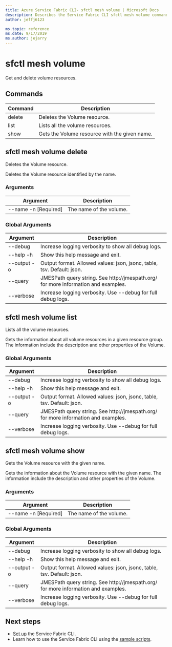 ```yaml
---
title: Azure Service Fabric CLI- sfctl mesh volume | Microsoft Docs
description: Describes the Service Fabric CLI sfctl mesh volume commands.
author: jeffj6123

ms.topic: reference
ms.date: 9/17/2019
ms.author: jejarry
---
```


# sfctl mesh volume
Get and delete volume resources.

## Commands

|Command|Description|
| --- | --- |
| delete | Deletes the Volume resource. |
| list | Lists all the volume resources. |
| show | Gets the Volume resource with the given name. |

## sfctl mesh volume delete
Deletes the Volume resource.

Deletes the Volume resource identified by the name.

### Arguments

|Argument|Description|
| --- | --- |
| --name -n [Required] | The name of the volume. |

### Global Arguments

|Argument|Description|
| --- | --- |
| --debug | Increase logging verbosity to show all debug logs. |
| --help -h | Show this help message and exit. |
| --output -o | Output format.  Allowed values\: json, jsonc, table, tsv.  Default\: json. |
| --query | JMESPath query string. See http\://jmespath.org/ for more information and examples. |
| --verbose | Increase logging verbosity. Use --debug for full debug logs. |

## sfctl mesh volume list
Lists all the volume resources.

Gets the information about all volume resources in a given resource group. The information include the description and other properties of the Volume.

### Global Arguments

|Argument|Description|
| --- | --- |
| --debug | Increase logging verbosity to show all debug logs. |
| --help -h | Show this help message and exit. |
| --output -o | Output format.  Allowed values\: json, jsonc, table, tsv.  Default\: json. |
| --query | JMESPath query string. See http\://jmespath.org/ for more information and examples. |
| --verbose | Increase logging verbosity. Use --debug for full debug logs. |

## sfctl mesh volume show
Gets the Volume resource with the given name.

Gets the information about the Volume resource with the given name. The information include the description and other properties of the Volume.

### Arguments

|Argument|Description|
| --- | --- |
| --name -n [Required] | The name of the volume. |

### Global Arguments

|Argument|Description|
| --- | --- |
| --debug | Increase logging verbosity to show all debug logs. |
| --help -h | Show this help message and exit. |
| --output -o | Output format.  Allowed values\: json, jsonc, table, tsv.  Default\: json. |
| --query | JMESPath query string. See http\://jmespath.org/ for more information and examples. |
| --verbose | Increase logging verbosity. Use --debug for full debug logs. |


## Next steps
- [Set up](service-fabric-cli.md) the Service Fabric CLI.
- Learn how to use the Service Fabric CLI using the [sample scripts](/azure/service-fabric/scripts/sfctl-upgrade-application).